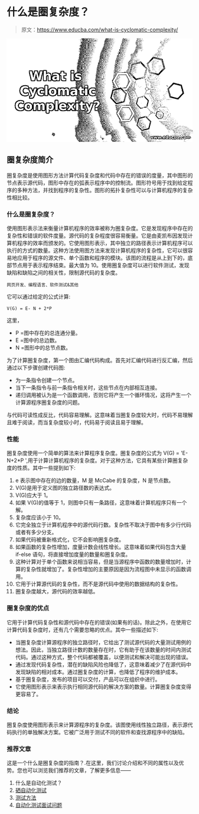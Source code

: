 # 什么是圈复杂度？

> 原文：<https://www.educba.com/what-is-cyclomatic-complexity/>

![What is Cyclomatic Complexity?](img/44a6de5001695c645b5a9305031a3210.png "What is Cyclomatic Complexity?")



## 圈复杂度简介

圈复杂度是使用图形方法计算代码复杂度和代码中存在的错误的度量，其中图形的节点表示源代码，图形中存在的弧表示程序中的控制流。图形符号用于找到给定程序的多种方法，并找到程序的复杂性。图形的拓扑复杂性可以与计算机程序的复杂性相比较。

### 什么是圈复杂度？

使用图形表示法来衡量计算机程序的效率被称为圈复杂度。它是发现程序中存在的复杂性和错误的软件度量。源代码的复杂程度很容易衡量。它是由麦凯布因发现计算机程序的效率而颁发的。它使用图形表示，其中独立的路径表示计算机程序可以执行的方式的数量。这种方法使用图方法来发现计算机程序的复杂性，它可以很容易地应用于程序的源文件、单个函数和程序的模块。该图的流程是从上到下的，底部节点用于表示程序结束。最大值为 10。使用圈复杂度可以进行软件测试，发现缺陷和缺陷之间的相关性，限制源代码的复杂度。

<small>网页开发、编程语言、软件测试&其他</small>

它可以通过给定的公式计算:

```
V(G) = E- N + 2*P
```

这里，

*   P =图中存在的总连通分量。
*   E =图中的总边数。
*   N =图形中的总节点数。

为了计算圈复杂度，第一个图由汇编代码构成。首先对汇编代码进行反汇编，然后通过以下步骤创建代码图:

*   为一条指令创建一个节点。
*   当下一条指令与前一条指令相关时，这些节点在内部相互连接。
*   递归调用被认为是一个函数调用，否则它将产生一个循环情况，这将产生一个计算源程序圈复杂度的问题。

与代码可读性成反比，代码容易理解。这意味着当圈复杂度较大时，代码不易理解且难于阅读，而当复杂度较小时，代码易于阅读且易于理解。

### 性能

圈复杂度使用一个简单的算法来计算程序复杂度。圈复杂度的公式为 V(G) = 'E-N+2*P ',用于计算计算机程序的复杂度。对于这种方法，它具有某些计算圈复杂度的性质。其中一些提到如下:

1.  e 表示图中存在的边的数量，M 是 McCabe 的复杂度，N 是节点数。
2.  V(G)是用于定义图的独立路径数的表达式。
3.  V(G)应大于 1。
4.  如果 V(G)的值等于 1，则图中只有一条路径，这意味着计算机程序只有一个解。
5.  复杂度应该小于 10。
6.  它完全独立于计算机程序中的源代码行数。复杂性不取决于图中有多少行代码或者有多少分支。
7.  如果代码被重新格式化，它不会影响圈复杂度。
8.  如果函数的复杂性增加，度量计数会线性增长。这意味着如果代码包含大量 if-else 语句，将直接增加度量的数量和圈复杂度。
9.  这种计算对于单个函数来说相当容易，但是当源程序中函数的数量增加时，计算的复杂性就增加了。复杂性增加的主要原因是因为流程图中未显示的函数调用。
10.  它用于计算源代码的复杂性，而不是源代码中使用的数据结构的复杂性。
11.  圈复杂度越大，源代码的效率越低。

### 圈复杂度的优点

它用于计算代码复杂性和源代码中存在的错误(如果有的话)。除此之外，在使用它计算代码复杂度时，还有几个需要忽略的优点。其中一些描述如下:

*   当圈复杂度计算源程序的独立路径时，它给出了测试源代码的大量测试用例的想法。因此，当独立路径计数的数量存在时，它有助于在该数量的时间内测试代码。通过这种方式，整个代码都被覆盖，以便测试和解决可能出现的错误。
*   通过发现代码复杂性，潜在的缺陷风险也降低了，这意味着减少了在源代码中发现缺陷的相对成本。通过圈复杂度的计算，也降低了程序的维护成本。
*   基于圈复杂度，发布的项目可以交付，产品可以在组织中进行。
*   它使用图形表示来表示执行相同源代码的解决方案的数量。计算圈复杂度变得更容易了。

### 结论

圈复杂度使用图形表示来计算源程序的复杂度。该图使用线性独立路径，表示源代码执行的单独解决方案。它被广泛用于测试不同的软件和查找源程序中的缺陷。

### 推荐文章

这是一个什么是圈复杂度的指南？.在这里，我们讨论介绍和不同的属性以及优势。您也可以浏览我们推荐的文章，了解更多信息——

1.  什么是自动化测试？
2.  [硒自动化测试](https://www.educba.com/selenium-automation-testing/)
3.  [测试方法](https://www.educba.com/testing-methodologies/)
4.  [自动化测试面试问题](https://www.educba.com/automation-testing-interview-questions/)





